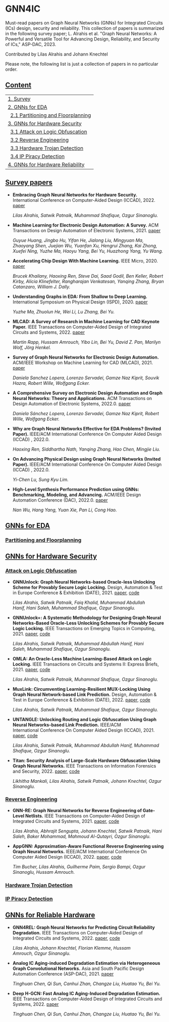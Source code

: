 # GNN4IC
Must-read papers on Graph Neural Networks (GNNs) for Integrated Circuits (ICs) design, security and reliability. This collection of papers is summarized in the following survey paper; L. Alrahis et al. "Graph Neural Networks: A Powerful and Versatile Tool for Advancing Design, Reliability, and Security of ICs," ASP-DAC, 2023.

Contributed by Lilas Alrahis and Johann Knechtel

Please note, the following list is just a collection of papers in no particular order.
## [Content](#content)
<table>
<tr><td colspan="2"><a href="#survey-papers">1. Survey</a></td></tr> 
<tr><td colspan="2"><a href="#gnns-for-eda">2. GNNs for EDA</a></td></tr>
<tr>
    <td>&ensp;<a href="#partitioning-and-floorplanning">2.1 Partitioning and Floorplanning</a></td>
</tr>
<tr><td colspan="2"><a href="#gnns-for-hardware-security">3. GNNs for Hardware Security</a></td></tr>
<tr>
    <td>&ensp;<a href="#attack-on-logic-obfuscation">3.1 Attack on Logic Obfuscation</a></td>
</tr>
<tr>
    <td>&ensp;<a href="#reverse-engineering">3.2 Reverse Engineering</a></td>
</tr>
<tr>
    <td>&ensp;<a href="#hardware-trojan-detection">3.3 Hardware Trojan Detection</a></td>
</tr>
<tr>
    <td>&ensp;<a href="#ip-piracy-detection">3.4 IP Piracy Detection</a></td>
</tr>
<tr><td colspan="2"><a href="#gnns-for-reliable-hardware">4. GNNs for Hardware Reliability</a></td></tr> 
</table>

## [Survey papers](#content)
- **Embracing Graph Neural Networks for Hardware Security.** International Conference on Computer-Aided Design (ICCAD), 2022. [paper](https://arxiv.org/pdf/2208.08554.pdf)

    *Lilas Alrahis, Satwik Patnaik, Muhammad Shafique, Ozgur Sinanoglu.* 
- **Machine Learning for Electronic Design Automation: A Survey.** ACM Transactions on Design Automation of Electronic Systems, 2021. [paper](https://dl.acm.org/doi/10.1145/3451179)

    *Guyue Huang, Jingbo Hu, Yifan He, Jialong Liu, Mingyuan Ma, Zhaoyang Shen, Juejian Wu, Yuanfan Xu, Hengrui Zhang, Kai Zhong, Xuefei Ning, Yuzhe Ma, Haoyu Yang, Bei Yu, Huazhong Yang, Yu Wang.*
- **Accelerating Chip Design With Machine Learning.** IEEE Micro, 2020. [paper](https://ieeexplore.ieee.org/document/9205654)

    *Brucek Khailany, Haoxing Ren, Steve Dai, Saad Godil, Ben Keller, Robert Kirby, Alicia Klinefelter, Rangharajan Venkatesan, Yanqing Zhang, Bryan Catanzaro, William J. Dally.*
- **Understanding Graphs in EDA: From Shallow to Deep Learning.** International Symposium on Physical Design (ISPD), 2020. [paper](https://dl.acm.org/doi/10.1145/3372780.3378173)

    *Yuzhe Ma, Zhuolun He, Wei Li, Lu Zhang, Bei Yu.*
- **MLCAD: A Survey of Research in Machine Learning for CAD Keynote Paper.** IEEE Transactions on Computer-Aided Design of Integrated Circuits and Systems, 2022. [paper](https://ieeexplore.ieee.org/document/9598835)

    *Martin Rapp, Hussam Amrouch, Yibo Lin, Bei Yu, David Z. Pan, Marilyn Wolf, Jörg Henkel.*
    
- **Survey of Graph Neural Networks for Electronic Design Automation.** ACM/IEEE Workshop on Machine Learning for CAD (MLCAD), 2021. [paper](https://ieeexplore.ieee.org/document/9531070)

    *Daniela Sanchez Lopera, Lorenzo Servadei, Gamze Naz Kiprit, Souvik Hazra, Robert Wille, Wolfgang Ecker.*

- **A Comprehensive Survey on Electronic Design Automation and Graph Neural Networks: Theory and Applications.** ACM Transactions on Design Automation of Electronic Systems, 2022.0. [paper](https://dl.acm.org/doi/10.1145/3543853)

    *Daniela Sánchez Lopera, Lorenzo Servadei, Gamze Naz Kiprit, Robert Wille, Wolfgang Ecker.*

- **Why are Graph Neural Networks Effective for EDA Problems? (Invited Paper).** IEEE/ACM International Conference On Computer Aided Design (ICCAD) , 2022.0.

    *Haoxing Ren, Siddhartha Nath, Yanqing Zhang, Hao Chen, Mingjie Liu.*

- **On Advancing Physical Design using Graph Neural Networks  (Invited Paper).** IEEE/ACM International Conference On Computer Aided Design (ICCAD) , 2022.0.

    *Yi-Chen Lu, Sung Kyu Lim.*

- **High-Level Synthesis Performance Prediction using GNNs: Benchmarking, Modeling, and Advancing.** ACM/IEEE Design Automation Conference (DAC), 2022.0. [paper](https://dl.acm.org/doi/abs/10.1145/3489517.3530408)

    *Nan Wu, Hang Yang, Yuan Xie, Pan Li, Cong Hao.*

## [GNNs for EDA](#content)
### [Partitioning and Floorplanning](#content)
## [GNNs for Hardware Security](#content)
### [Attack on Logic Obfuscation](#content)
- **GNNUnlock: Graph Neural Networks-based Oracle-less Unlocking Scheme for Provably Secure Logic Locking.** Design, Automation & Test in Europe Conference & Exhibition (DATE), 2021. [paper](https://ieeexplore.ieee.org/document/9474039), [code](https://github.com/DfX-NYUAD/GNNUnlock)

    *Lilas Alrahis, Satwik Patnaik, Faiq Khalid, Muhammad Abdullah Hanif, Hani Saleh, Muhammad Shafique, Ozgur Sinanoglu.*

- **GNNUnlock+: A Systematic Methodology for Designing Graph Neural Networks-Based Oracle-Less Unlocking Schemes for Provably Secure Logic Locking.** IEEE Transactions on Emerging Topics in Computing, 2021. [paper](https://ieeexplore.ieee.org/document/9529342), [code](https://github.com/DfX-NYUAD/GNNUnlock)

    *Lilas Alrahis, Satwik Patnaik, Muhammad Abdullah Hanif, Hani Saleh, Muhammad Shafique, Ozgur Sinanoglu.*

- **OMLA: An Oracle-Less Machine Learning-Based Attack on Logic Locking.** IEEE Transactions on Circuits and Systems II: Express Briefs, 2021. [paper](https://ieeexplore.ieee.org/document/9539868), [code](https://github.com/DfX-NYUAD/OMLA)

    *Lilas Alrahis, Satwik Patnaik, Muhammad Shafique, Ozgur Sinanoglu.*

- **MuxLink: Circumventing Learning-Resilient MUX-Locking Using Graph Neural Network-based Link Prediction.** Design, Automation & Test in Europe Conference & Exhibition (DATE), 2022. [paper](https://ieeexplore.ieee.org/document/9774603), [code](https://github.com/lilasrahis/MuxLink)

    *Lilas Alrahis, Satwik Patnaik, Muhammad Shafique, Ozgur Sinanoglu.*

- **UNTANGLE: Unlocking Routing and Logic Obfuscation Using Graph Neural Networks-based Link Prediction.** IEEE/ACM International Conference On Computer Aided Design (ICCAD), 2021. [paper](https://ieeexplore.ieee.org/document/9643476), [code](https://github.com/lilasrahis/UNTANGLE)

    *Lilas Alrahis, Satwik Patnaik, Muhammad Abdullah Hanif, Muhammad Shafique, Ozgur Sinanoglu.*

- **Titan: Security Analysis of Large-Scale Hardware Obfuscation Using Graph Neural Networks.** IEEE Transactions on Information Forensics and Security, 2022. [paper](https://ieeexplore.ieee.org/abstract/document/9933482), [code](https://github.com/DfX-NYUAD/Titan)

    *Likhitha Mankali, Lilas Alrahis, Satwik Patnaik, Johann Knechtel, Ozgur Sinanoglu.*
### [Reverse Engineering](#content)
- **GNN-RE: Graph Neural Networks for Reverse Engineering of Gate-Level Netlists.** IEEE Transactions on Computer-Aided Design of Integrated Circuits and Systems, 2021. [paper](https://ieeexplore.ieee.org/document/9530566), [code](https://github.com/DfX-NYUAD/GNN-RE)

    *Lilas Alrahis, Abhrajit Sengupta, Johann Knechtel, Satwik Patnaik, Hani Saleh, Baker Mohammad, Mahmoud Al-Qutayri, Ozgur Sinanoglu.*

- **AppGNN: Approximation-Aware Functional Reverse Engineering using Graph Neural Networks.** IEEE/ACM International Conference On Computer Aided Design (ICCAD), 2022. [paper](https://arxiv.org/pdf/2208.10868.pdf), [code](https://github.com/ML-CAD/AppGNN)

    *Tim Bucher, Lilas Alrahis, Guilherme Paim, Sergio Bampi, Ozgur Sinanoglu, Hussam Amrouch.*


### [Hardware Trojan Detection](#content)

### [IP Piracy Detection](#content)

## [GNNs for Reliable Hardware](#content)
- **GNN4REL: Graph Neural Networks for Predicting Circuit Reliability Degradation.** IEEE Transactions on Computer-Aided Design of Integrated Circuits and Systems, 2022. [paper](https://ieeexplore.ieee.org/document/9852805), [code](https://github.com/lilasrahis/GNN4REL)

    *Lilas Alrahis, Johann Knechtel, Florian Klemme, Hussam Amrouch, Ozgur Sinanoglu.*

- **Analog IC Aging-induced Degradation Estimation via Heterogeneous Graph Convolutional Networks.** Asia and South Pacific Design Automation Conference (ASP-DAC), 2021. [paper](https://ieeexplore.ieee.org/document/9371619)

    *Tinghuan Chen, Qi Sun, Canhui Zhan, Changze Liu, Huatao Yu, Bei Yu.*

- **Deep H-GCN: Fast Analog IC Aging-Induced Degradation Estimation.** IEEE Transactions on Computer-Aided Design of Integrated Circuits and Systems, 2022. [paper](https://ieeexplore.ieee.org/document/9521579)

    *Tinghuan Chen, Qi Sun, Canhui Zhan, Changze Liu, Huatao Yu, Bei Yu.*

